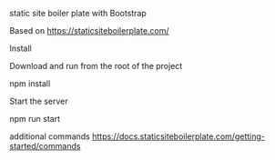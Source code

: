 static site boiler plate with Bootstrap

Based on https://staticsiteboilerplate.com/

Install

Download and run from the root of the project

npm install 

Start the server

npm run start

additional commands https://docs.staticsiteboilerplate.com/getting-started/commands
